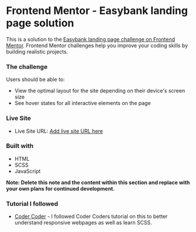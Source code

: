 # Frontend Mentor - Easybank landing page solution

This is a solution to the [Easybank landing page challenge on Frontend Mentor](https://www.frontendmentor.io/challenges/easybank-landing-page-WaUhkoDN). Frontend Mentor challenges help you improve your coding skills by building realistic projects.

### The challenge

Users should be able to:

- View the optimal layout for the site depending on their device's screen size
- See hover states for all interactive elements on the page

### Live Site

- Live Site URL: [Add live site URL here](https://fem-easybank-alexis.netlify.app/)

### Built with

- HTML
- SCSS
- JavaScript

**Note: Delete this note and the content within this section and replace with your own plans for continued development.**

### Tutorial I followed

- [Coder Coder](https://www.youtube.com/watch?v=8w_kHIAkucA&list=PLUWqFDiirlsuYscECzks6zIZWr_Cfcx9k&index=1) - I followed Coder Coders tutorial on this to better understand responsive webpages as well as learn SCSS.
